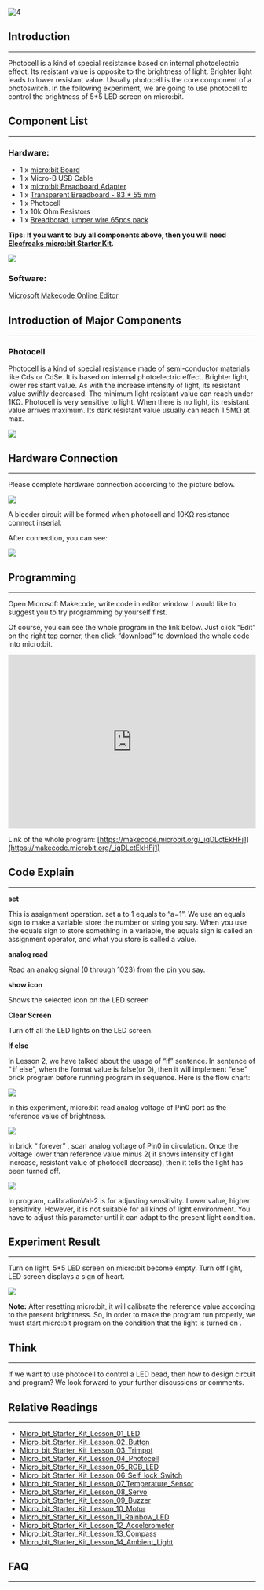 ![4](https://i.imgur.com/MwngMAi.jpg)

## Introduction  
---

Photocell is a kind of special resistance based on internal photoelectric effect. Its resistant value is opposite to the brightness of light. Brighter light leads to lower resistant value. Usually photocell is the core component of a photoswitch. In the following experiment, we are going to use photocell to control the brightness of 5*5 LED screen on micro:bit.


## Component List  
---

### Hardware:

- 1 x [micro:bit Board](http://www.elecfreaks.com/estore/bbc-micro-bit-board-for-coding-programming.html)
- 1 x Micro-B USB Cable
- 1 x [micro:bit Breadboard Adapter](http://www.elecfreaks.com/estore/microbit-breadboard-adapter.html)
- 1 x [Transparent Breadboard - 83 * 55 mm](http://www.elecfreaks.com/estore/transparent-breadboard-83-55-mm.html)
- 1 x Photocell
- 1 x 10k Ohm Resistors
- 1 x [Breadborad jumper wire 65pcs pack](http://www.elecfreaks.com/estore/breadborad-jumper-wire-65pcs-pack.html)

**Tips: If you want to buy all components above, then you will need [Elecfreaks micro:bit Starter Kit](http://www.elecfreaks.com/estore/elecfreaks-micro-bit-starter-kit-795.html).**

![](https://i.imgur.com/W4tseua.jpg)

### Software:

[Microsoft Makecode Online Editor](https://makecode.microbit.org/)


## Introduction of Major Components  
---

### Photocell

Photocell is a kind of special resistance made of semi-conductor materials like Cds or CdSe. It is based on internal photoelectric effect. Brighter light, lower resistant value. As with the increase intensity of light, its resistant value swiftly decreased. The minimum light resistant value can reach under 1KΩ. Photocell is very sensitive to light. When there is no light, its resistant value arrives maximum. Its dark resistant value usually can reach 1.5MΩ at max.  

![](https://i.imgur.com/jS03zGQ.jpg)


## Hardware Connection  
---

Please complete hardware connection according to the picture below.

![](https://i.imgur.com/FtQDhiS.jpg)

A bleeder circuit will be formed when photocell and 10KΩ resistance connect inserial.

After connection, you can see:

![](https://i.imgur.com/TMd3Fq8.jpg)


## Programming  
---

Open Microsoft Makecode, write code in editor window. I would like to suggest you to try programming by yourself first.

Of course, you can see the whole program in the link below. Just click “Edit” on the right top corner, then click “download” to download the whole code into micro:bit. 

<div style="position:relative;height:0;padding-bottom:70%;overflow:hidden;"><iframe style="position:absolute;top:0;left:0;width:100%;height:100%;" src="https://makecode.microbit.org/#pub:_iqDLctEkHFj1" frameborder="0" sandbox="allow-popups allow-forms allow-scripts allow-same-origin"></iframe></div>

Link of the whole program: [https://makecode.microbit.org/_iqDLctEkHFj1](https://makecode.microbit.org/_iqDLctEkHFj1)


## Code Explain  
---

**set**

This is assignment operation. set a to 1 equals to “a=1”. We use an equals sign to make a variable store the number or string you say.
When you use the equals sign to store something in a variable, the equals sign is called an assignment operator, and what you store is called a value.

**analog read**

Read an analog signal (0 through 1023) from the pin you say.

**show icon**

Shows the selected icon on the LED screen

**Clear Screen**

Turn off all the LED lights on the LED screen.

**If else**

In Lesson 2, we have talked about the usage of “if” sentence. In sentence of “ if else”, when the format value is false(or 0), then it will implement “else” brick program before running program in sequence. Here is the flow chart: 

![](https://i.imgur.com/E5Xi2Uu.jpg)

In this experiment, micro:bit read analog voltage of Pin0 port as the reference value of brightness.

![](https://i.imgur.com/Tck85NO.jpg)

In brick “ forever” , scan analog voltage of Pin0 in circulation. Once the voltage lower than reference value minus 2( it shows intensity of light increase, resistant value of photocell decrease), then it tells the light has been turned off. 

![](https://i.imgur.com/K8tmDxV.jpg)

In program, calibrationVal-2 is for adjusting sensitivity. Lower value, higher sensitivity. However, it is not suitable for all kinds of light environment. You have to adjust this parameter until it can adapt to the present light condition. 


## Experiment Result
---

Turn on light, 5*5 LED screen on micro:bit become empty. Turn off light, LED screen displays a sign of heart.

![](https://i.imgur.com/1Xu4lBR.gif)

**Note:**
After resetting micro:bit, it will calibrate the reference value according to the present brightness. So, in order to make the program run properly, we must start micro:bit program on the condition that the light is turned on . 


## Think
---

If we want to use photocell to control a LED bead, then how to design circuit and program? We look forward to your further discussions or comments.


## Relative Readings
---
- [Micro_bit_Starter_Kit_Lesson_01_LED](/Micro_bit_Starter_Kit_Lesson_01_LED/)
- [Micro_bit_Starter_Kit_Lesson_02_Button](/Micro_bit_Starter_Kit_Lesson_02_Button/)
- [Micro_bit_Starter_Kit_Lesson_03_Trimpot](/Micro_bit_Starter_Kit_Lesson_03_Trimpot/)
- [Micro_bit_Starter_Kit_Lesson_04_Photocell](/Micro_bit_Starter_Kit_Lesson_04_Photocell/)
- [Micro_bit_Starter_Kit_Lesson_05_RGB_LED](/Micro_bit_Starter_Kit_Lesson_05_RGB_LED/)
- [Micro_bit_Starter_Kit_Lesson_06_Self_lock_Switch](/Micro_bit_Starter_Kit_Lesson_06_Self_lock_Switch/)
- [Micro_bit_Starter_Kit_Lesson_07_Temperature_Sensor](/Micro_bit_Starter_Kit_Lesson_07_Temperature_Sensor/)
- [Micro_bit_Starter_Kit_Lesson_08_Servo](/Micro_bit_Starter_Kit_Lesson_08_Servo/)
- [Micro_bit_Starter_Kit_Lesson_09_Buzzer](/Micro_bit_Starter_Kit_Lesson_09_Buzzer/)
- [Micro_bit_Starter_Kit_Lesson_10_Motor](Micro_bit_Starter_Kit_Lesson_10_Motor)
- [Micro_bit_Starter_Kit_Lesson_11_Rainbow_LED](/Micro_bit_Starter_Kit_Lesson_11_Rainbow_LED/)
- [Micro_bit_Starter_Kit_Lesson_12_Accelerometer](/Micro_bit_Starter_Kit_Lesson_12_Accelerometer/)
- [Micro_bit_Starter_Kit_Lesson_13_Compass](/Micro_bit_Starter_Kit_Lesson_13_Compass/)
- [Micro_bit_Starter_Kit_Lesson_14_Ambient_Light](/Micro_bit_Starter_Kit_Lesson_14_Ambient_Light/)


## FAQ
---

   


